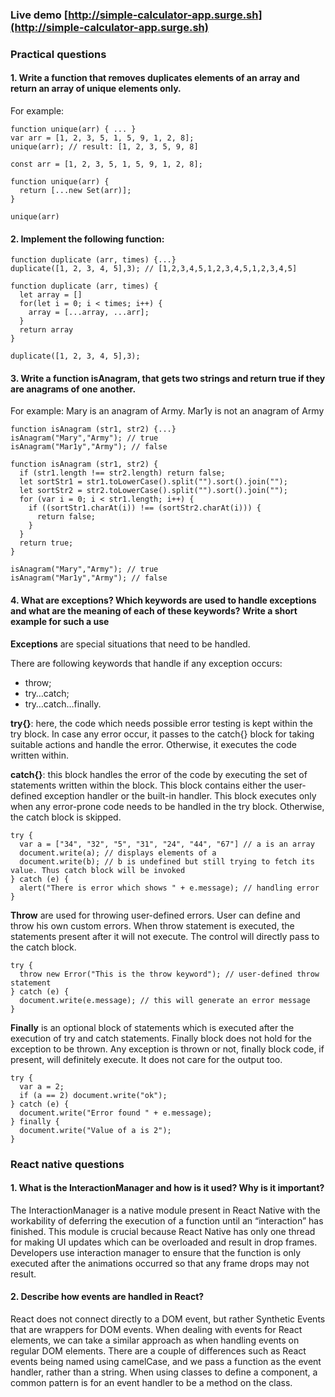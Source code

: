 ### Live demo [http://simple-calculator-app.surge.sh](http://simple-calculator-app.surge.sh)

### Practical questions

#### 1. Write a function that removes duplicates elements of an array and return an array of unique elements only.
For example:
```
function unique(arr) { ... }
var arr = [1, 2, 3, 5, 1, 5, 9, 1, 2, 8];
unique(arr); // result: [1, 2, 3, 5, 9, 8]
```
```
const arr = [1, 2, 3, 5, 1, 5, 9, 1, 2, 8];

function unique(arr) {
  return [...new Set(arr)];	
}

unique(arr)
```

#### 2. Implement the following function:
```
function duplicate (arr, times) {...}
duplicate([1, 2, 3, 4, 5],3); // [1,2,3,4,5,1,2,3,4,5,1,2,3,4,5]
```
```
function duplicate (arr, times) {
  let array = []
  for(let i = 0; i < times; i++) {
    array = [...array, ...arr];
  }
  return array
}

duplicate([1, 2, 3, 4, 5],3);
```

#### 3. Write a function isAnagram, that gets two strings and return true if they are anagrams of one another.
For example: Mary is an anagram of Army. Mar1y is not an anagram of Army
```
function isAnagram (str1, str2) {...}
isAnagram("Mary","Army"); // true
isAnagram("Mar1y","Army"); // false
```
```
function isAnagram (str1, str2) {
  if (str1.length !== str2.length) return false;
  let sortStr1 = str1.toLowerCase().split("").sort().join("");
  let sortStr2 = str2.toLowerCase().split("").sort().join("");
  for (var i = 0; i < str1.length; i++) {
    if ((sortStr1.charAt(i)) !== (sortStr2.charAt(i))) {
      return false;
    }
  }
  return true;
}

isAnagram("Mary","Army"); // true
isAnagram("Mar1y","Army"); // false
```

#### 4. What are exceptions? Which keywords are used to handle exceptions and what are the meaning of each of these keywords? Write a short example for such a use

**Exceptions** are special situations that need to be handled.

There are following keywords that handle if any exception occurs:
- throw;
- try…catch;
- try…catch…finally.

**try{}**: here, the code which needs possible error testing is kept within the try block. In case any error occur, it passes to the catch{} block for taking suitable actions and handle the error. Otherwise, it executes the code written within.

**catch{}**: this block handles the error of the code by executing the set of statements written within the block. This block contains either the user-defined exception handler or the built-in handler. This block executes only when any error-prone code needs to be handled in the try block. Otherwise, the catch block is skipped.

```
try {
  var a = ["34", "32", "5", "31", "24", "44", "67"] // a is an array
  document.write(a); // displays elements of a
  document.write(b); // b is undefined but still trying to fetch its value. Thus catch block will be invoked
} catch (e) {
  alert("There is error which shows " + e.message); // handling error
}
```

**Throw** are used for throwing user-defined errors. User can define and throw his own custom errors. When throw statement is executed, the statements present after it will not execute. The control will directly pass to the catch block.

```
try {
  throw new Error("This is the throw keyword"); // user-defined throw statement
} catch (e) {
  document.write(e.message); // this will generate an error message
}
```

**Finally** is an optional block of statements which is executed after the execution of try and catch statements. Finally block does not hold for the exception to be thrown. Any exception is thrown or not, finally block code, if present, will definitely execute. It does not care for the output too.

```
try {
  var a = 2;
  if (a == 2) document.write("ok");
} catch (e) {
  document.write("Error found " + e.message);
} finally {
  document.write("Value of a is 2");
}
```

### React native questions

#### 1. What is the InteractionManager and how is it used? Why is it important?

The InteractionManager is a native module present in React Native with the workability of deferring the execution of a function until an “interaction” has finished. This module is crucial because React Native has only one thread for making UI updates which can be overloaded and result in drop frames. Developers use interaction manager to ensure that the function is only executed after the animations occurred so that any frame drops may not result.

#### 2. Describe how events are handled in React?

React does not connect directly to a DOM event, but rather Synthetic Events that are wrappers for DOM events. When dealing with events for React elements, we can take a similar approach as when handling events on regular DOM elements. There are a couple of differences such as React events being named using camelCase, and we pass a function as the event handler, rather than a string. When using classes to define a component, a common pattern is for an event handler to be a method on the class.

